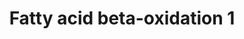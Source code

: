 ---
annotations:
- type: Pathway Ontology
  value: fatty acid beta degradation pathway
authors:
- Nsalomonis
- MaintBot
- Evelo
- C.Redfern
- Egonw
- Christine Chichester
- Eweitz
- Mkutmon
description: ''
last-edited: 2021-06-04
organisms:
- Drosophila melanogaster
redirect_from:
- /index.php/Pathway:WP39
- /instance/WP39
schema-jsonld:
- '@context': https://schema.org/
  '@id': https://wikipathways.github.io/pathways/WP39.html
  '@type': Dataset
  creator:
    '@type': Organization
    name: WikiPathways
  description: ''
  keywords:
  - Glyceraldehyde-3-Phosphate
  - Tpi
  - CG4389
  - 3-Oxododexanoyl-CoA
  - CHKB
  - CG31871
  - Trans-Tetradex-2-enoyl-CoA
  - Palmitoyl-CoA
  - Acyl-CoA
  - CG7461
  - Decanoyl-CoA
  - Gyk
  - L-Glycerol-3-Phosphate
  - 3-Oxopalmitoyl-CoA
  - Dihydroxyacetone Phosphate
  - colt
  - CPTI
  - LPL
  - (S)-3-Hydroxytetradecanoyl-CoA
  - Fatty Acid
  - CG2107
  - Acetyl-CoA
  - CG5295
  - CG6543
  - ACSL6
  - LIPC
  - ACSL5
  - ACSL4
  - Trans-Hexadecanoyl-CoA
  - CG3961
  - Thiolase
  - CG7995
  - Glycerol
  - (S)-3-Hydroxydodexanonyl-CoA
  - l(2)44DEa
  - 2-trans-dodecenoyl-CoA
  - Myristoyl-CoA
  - (S)-3-Hydroxyhexadecanoyl-CoA
  - CPT1B
  - l(2)k05713
  - Dxotetradecanoyl-CoA
  - CG1041
  - CG11055
  - AcCoAS
  - HADHSC
  - ACADL
  - Lauroyl-CoA
  license: CC0
  name: Fatty acid beta-oxidation 1
seo: CreativeWork
title: Fatty acid beta-oxidation 1
wpid: WP39
---